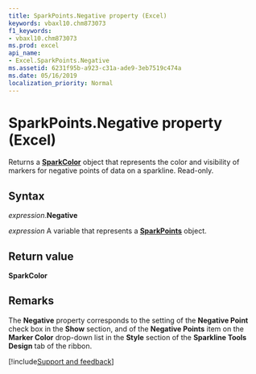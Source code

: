 ```yaml
---
title: SparkPoints.Negative property (Excel)
keywords: vbaxl10.chm873073
f1_keywords:
- vbaxl10.chm873073
ms.prod: excel
api_name:
- Excel.SparkPoints.Negative
ms.assetid: 6231f95b-a923-c31a-ade9-3eb7519c474a
ms.date: 05/16/2019
localization_priority: Normal
---
```



# SparkPoints.Negative property (Excel)

Returns a **[SparkColor](Excel.SparkColor.md)** object that represents the color and visibility of markers for negative points of data on a sparkline. Read-only.


## Syntax

_expression_.**Negative**

_expression_ A variable that represents a **[SparkPoints](Excel.SparkPoints.md)** object.


## Return value

**SparkColor**


## Remarks

The **Negative** property corresponds to the setting of the **Negative Point** check box in the **Show** section, and of the **Negative Points** item on the **Marker Color** drop-down list in the **Style** section of the **Sparkline Tools Design** tab of the ribbon.




[!include[Support and feedback](~/includes/feedback-boilerplate.md)]